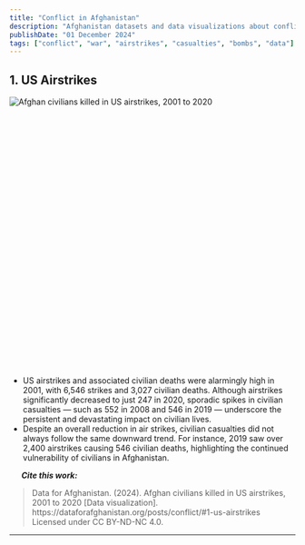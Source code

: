 ```yaml
---
title: "Conflict in Afghanistan"
description: "Afghanistan datasets and data visualizations about conflict"
publishDate: "01 December 2024"
tags: ["conflict", "war", "airstrikes", "casualties", "bombs", "data"]
---
```



## 1. US Airstrikes

<div style="min-height:460px" id="datawrapper-vis-1M8Cg"><script type="text/javascript" defer src="https://datawrapper.dwcdn.net/1M8Cg/embed.js" charset="utf-8" data-target="#datawrapper-vis-1M8Cg"></script><noscript><img src="https://datawrapper.dwcdn.net/1M8Cg/full.png" alt="Afghan civilians killed in US airstrikes, 2001 to 2020" /></noscript></div>
<br/>
<ul>
  <li>US airstrikes and associated civilian deaths were alarmingly high in 2001, with 6,546 strikes and 3,027 civilian deaths. Although airstrikes significantly decreased to just 247 in 2020, sporadic spikes in civilian casualties — such as 552 in 2008 and 546 in 2019 — underscore the persistent and devastating impact on civilian lives.</li>
  <li>Despite an overall reduction in air strikes, civilian casualties did not always follow the same downward trend. For instance, 2019 saw over 2,400 airstrikes causing 546 civilian deaths, highlighting the continued vulnerability of civilians in Afghanistan. </li>
</ul>

<p><em><strong>&emsp;&ensp;Cite this work:</strong></em></p>
<blockquote>
<p>Data for Afghanistan. (2024). Afghan civilians killed in US airstrikes, 2001 to 2020 [Data visualization]. https://dataforafghanistan.org/posts/conflict/#1-us-airstrikes Licensed under CC BY-ND-NC 4.0.</p>
</blockquote>

---
